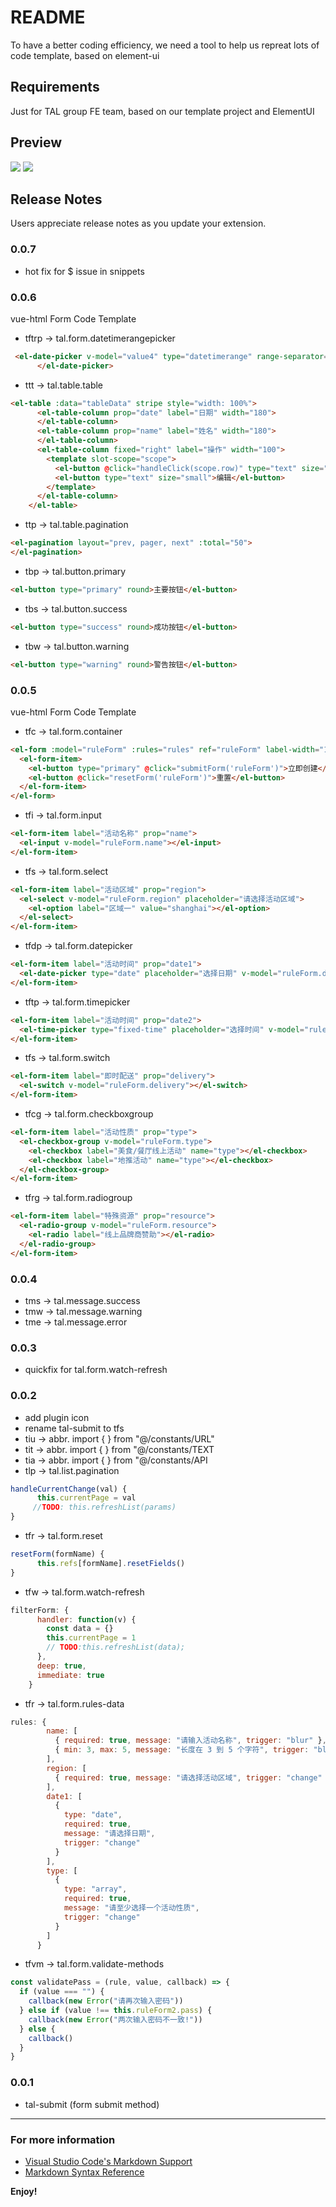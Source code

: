 # README

To have a better coding efficiency, we need a tool to help us repreat lots of code template, based on element-ui

## Requirements

Just for TAL group FE team, based on our template project and ElementUI

## Preview

![](https://raw.githubusercontent.com/dreambo8563/vscode-TAL-FE-Snippets/master/images/snippets.gif)
![](https://raw.githubusercontent.com/dreambo8563/vscode-TAL-FE-Snippets/master/images/form_tpl.gif)

## Release Notes

Users appreciate release notes as you update your extension.

### 0.0.7

- hot fix for $ issue in snippets

### 0.0.6

vue-html Form Code Template

- tftrp -> tal.form.datetimerangepicker

```html
 <el-date-picker v-model="value4" type="datetimerange" range-separator="至" start-placeholder="开始日期" end-placeholder="结束日期">
      </el-date-picker>
```

- ttt -> tal.table.table

```html
<el-table :data="tableData" stripe style="width: 100%">
      <el-table-column prop="date" label="日期" width="180">
      </el-table-column>
      <el-table-column prop="name" label="姓名" width="180">
      </el-table-column>
      <el-table-column fixed="right" label="操作" width="100">
        <template slot-scope="scope">
          <el-button @click="handleClick(scope.row)" type="text" size="small">查看</el-button>
          <el-button type="text" size="small">编辑</el-button>
        </template>
      </el-table-column>
    </el-table>
```

- ttp -> tal.table.pagination

```html
<el-pagination layout="prev, pager, next" :total="50">
</el-pagination>
```

- tbp -> tal.button.primary

```html
<el-button type="primary" round>主要按钮</el-button>
```

- tbs -> tal.button.success

```html
<el-button type="success" round>成功按钮</el-button>
```

- tbw -> tal.button.warning

```html
<el-button type="warning" round>警告按钮</el-button>
```

### 0.0.5

vue-html Form Code Template

- tfc -> tal.form.container

```html
<el-form :model="ruleForm" :rules="rules" ref="ruleForm" label-width="100px" class="demo-ruleForm">
  <el-form-item>
    <el-button type="primary" @click="submitForm('ruleForm')">立即创建</el-button>
    <el-button @click="resetForm('ruleForm')">重置</el-button>
  </el-form-item>
</el-form>
```

- tfi -> tal.form.input

```html
<el-form-item label="活动名称" prop="name">
  <el-input v-model="ruleForm.name"></el-input>
</el-form-item>
```

- tfs -> tal.form.select

```html
<el-form-item label="活动区域" prop="region">
  <el-select v-model="ruleForm.region" placeholder="请选择活动区域">
    <el-option label="区域一" value="shanghai"></el-option>
  </el-select>
</el-form-item>
```

- tfdp -> tal.form.datepicker

```html
<el-form-item label="活动时间" prop="date1">
  <el-date-picker type="date" placeholder="选择日期" v-model="ruleForm.date1" style="width: 100%;"></el-date-picker>
</el-form-item>
```

- tftp -> tal.form.timepicker

```html
<el-form-item label="活动时间" prop="date2">
  <el-time-picker type="fixed-time" placeholder="选择时间" v-model="ruleForm.date2" style="width: 100%;"></el-time-picker>
</el-form-item>
```

- tfs -> tal.form.switch

```html
<el-form-item label="即时配送" prop="delivery">
  <el-switch v-model="ruleForm.delivery"></el-switch>
</el-form-item>
```

- tfcg -> tal.form.checkboxgroup

```html
<el-form-item label="活动性质" prop="type">
  <el-checkbox-group v-model="ruleForm.type">
    <el-checkbox label="美食/餐厅线上活动" name="type"></el-checkbox>
    <el-checkbox label="地推活动" name="type"></el-checkbox>
  </el-checkbox-group>
</el-form-item>
```

- tfrg -> tal.form.radiogroup

```html
<el-form-item label="特殊资源" prop="resource">
  <el-radio-group v-model="ruleForm.resource">
    <el-radio label="线上品牌商赞助"></el-radio>
  </el-radio-group>
</el-form-item>
```

### 0.0.4

- tms -> tal.message.success
- tmw -> tal.message.warning
- tme -> tal.message.error

### 0.0.3

- quickfix for tal.form.watch-refresh

### 0.0.2

- add plugin icon
- rename tal-submit to tfs
- tiu -> abbr. import { } from "@/constants/URL"
- tit -> abbr. import { } from "@/constants/TEXT
- tia -> abbr. import { } from "@/constants/API
- tlp ->
  tal.list.pagination

```js
handleCurrentChange(val) {
      this.currentPage = val
     //TODO: this.refreshList(params)
}
```

- tfr -> tal.form.reset

```js
resetForm(formName) {
      this.refs[formName].resetFields()
}
```

- tfw -> tal.form.watch-refresh

```js
filterForm: {
      handler: function(v) {
        const data = {}
        this.currentPage = 1
        // TODO:this.refreshList(data);
      },
      deep: true,
      immediate: true
    }
```

- tfr -> tal.form.rules-data

```js
rules: {
        name: [
          { required: true, message: "请输入活动名称", trigger: "blur" },
          { min: 3, max: 5, message: "长度在 3 到 5 个字符", trigger: "blur" }
        ],
        region: [
          { required: true, message: "请选择活动区域", trigger: "change" }
        ],
        date1: [
          {
            type: "date",
            required: true,
            message: "请选择日期",
            trigger: "change"
          }
        ],
        type: [
          {
            type: "array",
            required: true,
            message: "请至少选择一个活动性质",
            trigger: "change"
          }
        ]
      }
```

- tfvm -> tal.form.validate-methods

```js
const validatePass = (rule, value, callback) => {
  if (value === "") {
    callback(new Error("请再次输入密码"))
  } else if (value !== this.ruleForm2.pass) {
    callback(new Error("两次输入密码不一致!"))
  } else {
    callback()
  }
}
```

### 0.0.1

- tal-submit (form submit method)

---

### For more information

- [Visual Studio Code's Markdown Support](http://code.visualstudio.com/docs/languages/markdown)
- [Markdown Syntax Reference](https://help.github.com/articles/markdown-basics/)

**Enjoy!**
